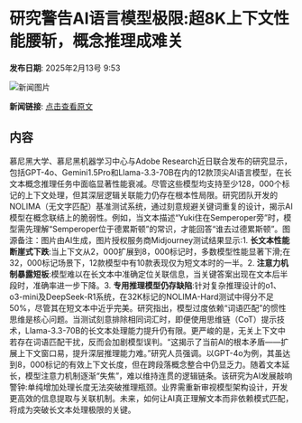 # 研究警告AI语言模型极限:超8K上下文性能腰斩，概念推理成难关

**发布日期**: 2025年2月13号 9:53

![新闻图片](https://pic.chinaz.com/picmap/thumb/202308011356244247_4.jpg)

**新闻链接**: [点击查看原文](https://www.aibase.com/zh/news/15324)

## 内容

慕尼黑大学、慕尼黑机器学习中心与Adobe Research近日联合发布的研究显示，包括GPT-4o、Gemini1.5Pro和Llama-3.3-70B在内的12款顶尖AI语言模型，在长文本概念推理任务中面临显著性能衰减。尽管这些模型均支持至少128，000个标记的上下文处理，但其深层逻辑关联能力仍存在根本性局限。研究团队开发的NOLIMA（无文字匹配）基准测试系统，通过刻意规避关键词重复的设计，揭示AI模型在概念联结上的脆弱性。例如，当文本描述“Yuki住在Semperoper旁”时，模型需先理解“Semperoper位于德累斯顿”的常识，才能回答“谁去过德累斯顿”。图源备注：图片由AI生成，图片授权服务商Midjourney测试结果显示:1. **长文本性能断崖式下跌**:当上下文从2，000扩展到8，000标记时，多数模型性能显著下滑;在32，000标记场景下，12款模型中有10款表现仅为短文本时的一半。2. **注意力机制暴露短板**:模型难以在长文本中准确定位关联信息，当关键答案出现在文本后半段时，准确率进一步下降。3. **专用推理模型仍存缺陷**:针对复杂推理设计的o1、o3-mini及DeepSeek-R1系统，在32K标记的NOLIMA-Hard测试中得分不足50%，尽管其在短文本中近乎完美。研究指出，模型过度依赖“词语匹配”的惯性思维是核心问题。当测试刻意排除相同词汇时，即便使用思维链（CoT）提示技术，Llama-3.3-70B的长文本处理能力提升仍有限。更严峻的是，无关上下文中若存在词语匹配干扰，反而会加剧模型误判。“这揭示了当前AI的根本矛盾——扩展上下文窗口易，提升深层推理能力难。”研究人员强调。以GPT-4o为例，其虽达到8，000标记的有效上下文长度，但在跨段落概念整合中仍显乏力。随着文本延长，模型注意力机制逐渐“失焦”，难以维持连贯的逻辑链条。该研究为AI发展敲响警钟:单纯增加处理长度无法突破推理瓶颈。业界需重新审视模型架构设计，开发更高效的信息提取与关联机制。未来，如何让AI真正理解文本而非依赖模式匹配，将成为突破长文本处理极限的关键。
